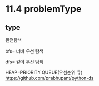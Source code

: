 # 11.4 problemType
## type

완전탐색

bfs= 너비 우선 탐색

dfs= 깊이 우선 탐색

HEAP=PRIORITY QUEUE(우선순위 큐)
https://github.com/prabhupant/python-ds